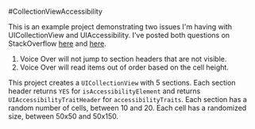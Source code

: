 #CollectionViewAccessibility

This is an example project demonstrating two issues I'm having with UICollectionView and UIAccessibility. I've posted both questions on StackOverflow [here](http://stackoverflow.com/questions/16289412/uicollectionview-section-headers-as-accessibility-headers) and [here](http://stackoverflow.com/questions/16289496/uicollectionviewflowlayout-voice-over-reads-items-out-of-order-with-flow-layout).

1. Voice Over will not jump to section headers that are not visible.
2. Voice Over will read items out of order based on the cell height.

This project creates a `UICollectionView` with 5 sections. Each section header returns `YES` for `isAccessibilityElement` and returns `UIAccessibilityTraitHeader` for `accessibilityTraits`. Each section has a random number of cells, between 10 and 20. Each cell has a randomized size, between 50x50 and 50x150.
